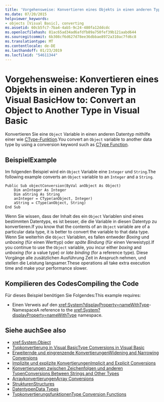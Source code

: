 ```yaml
---
title: 'Vorgehensweise: Konvertieren eines Objekts in einen anderen Typ in Visual Basic'
ms.date: 07/20/2015
helpviewer_keywords:
- objects [Visual Basic], converting
ms.assetid: 60cb5fc7-7ba4-4ab5-9c24-480fa12ddcdc
ms.openlocfilehash: 81ac65ad34ad6afdfb89a750fef39b121aabd644
ms.sourcegitcommit: 6b308cf6d627d78ee36dbbae8972a310ac7fd6c8
ms.translationtype: MT
ms.contentlocale: de-DE
ms.lasthandoff: 01/23/2019
ms.locfileid: "54611344"
---
```

# <a name="how-to-convert-an-object-to-another-type-in-visual-basic"></a><span data-ttu-id="8f46d-102">Vorgehensweise: Konvertieren eines Objekts in einen anderen Typ in Visual Basic</span><span class="sxs-lookup"><span data-stu-id="8f46d-102">How to: Convert an Object to Another Type in Visual Basic</span></span>
<span data-ttu-id="8f46d-103">Konvertieren Sie eine `Object` Variable in einen anderen Datentyp mithilfe einer wie [CType-Funktion](../../../../visual-basic/language-reference/functions/ctype-function.md).</span><span class="sxs-lookup"><span data-stu-id="8f46d-103">You convert an `Object` variable to another data type by using a conversion keyword such as [CType Function](../../../../visual-basic/language-reference/functions/ctype-function.md).</span></span>  
  
## <a name="example"></a><span data-ttu-id="8f46d-104">Beispiel</span><span class="sxs-lookup"><span data-stu-id="8f46d-104">Example</span></span>  
 <span data-ttu-id="8f46d-105">Im folgenden Beispiel wird ein `Object` Variable eine `Integer` und `String`.</span><span class="sxs-lookup"><span data-stu-id="8f46d-105">The following example converts an `Object` variable to an `Integer` and a `String`.</span></span>  
  
```  
Public Sub objectConversion(ByVal anObject As Object)  
    Dim anInteger As Integer  
    Dim aString As String  
    anInteger = CType(anObject, Integer)  
    aString = CType(anObject, String)  
End Sub  
```  
  
 <span data-ttu-id="8f46d-106">Wenn Sie wissen, dass der Inhalt des ein `Object` Variablen sind eines bestimmten Datentyps, es ist besser, die die Variable in diesen Datentyp zu konvertieren.</span><span class="sxs-lookup"><span data-stu-id="8f46d-106">If you know that the contents of an `Object` variable are of a particular data type, it is better to convert the variable to that data type.</span></span> <span data-ttu-id="8f46d-107">Wenn Sie weiterhin die `Object` Variablen, es fallen entweder *Boxing* und *unboxing* (für einen Werttyp) oder *späte Bindung* (für einen Verweistyp).</span><span class="sxs-lookup"><span data-stu-id="8f46d-107">If you continue to use the `Object` variable, you incur either *boxing* and *unboxing* (for a value type) or *late binding* (for a reference type).</span></span> <span data-ttu-id="8f46d-108">Diese Vorgänge alle zusätzlichen Ausführung Zeit in Anspruch nehmen, und stellen die Leistung langsamer.</span><span class="sxs-lookup"><span data-stu-id="8f46d-108">These operations all take extra execution time and make your performance slower.</span></span>  
  
## <a name="compiling-the-code"></a><span data-ttu-id="8f46d-109">Kompilieren des Codes</span><span class="sxs-lookup"><span data-stu-id="8f46d-109">Compiling the Code</span></span>  
 <span data-ttu-id="8f46d-110">Für dieses Beispiel benötigen Sie Folgendes:</span><span class="sxs-lookup"><span data-stu-id="8f46d-110">This example requires:</span></span>  
  
-   <span data-ttu-id="8f46d-111">Einen Verweis auf den <xref:System?displayProperty=nameWithType>-Namespace</span><span class="sxs-lookup"><span data-stu-id="8f46d-111">A reference to the <xref:System?displayProperty=nameWithType> namespace.</span></span>  
  
## <a name="see-also"></a><span data-ttu-id="8f46d-112">Siehe auch</span><span class="sxs-lookup"><span data-stu-id="8f46d-112">See also</span></span>
- <xref:System.Object>
- [<span data-ttu-id="8f46d-113">Typkonvertierung in Visual Basic</span><span class="sxs-lookup"><span data-stu-id="8f46d-113">Type Conversions in Visual Basic</span></span>](../../../../visual-basic/programming-guide/language-features/data-types/type-conversions.md)
- [<span data-ttu-id="8f46d-114">Erweiternde und eingrenzende Konvertierungen</span><span class="sxs-lookup"><span data-stu-id="8f46d-114">Widening and Narrowing Conversions</span></span>](../../../../visual-basic/programming-guide/language-features/data-types/widening-and-narrowing-conversions.md)
- [<span data-ttu-id="8f46d-115">Implizite und explizite Konvertierungen</span><span class="sxs-lookup"><span data-stu-id="8f46d-115">Implicit and Explicit Conversions</span></span>](../../../../visual-basic/programming-guide/language-features/data-types/implicit-and-explicit-conversions.md)
- [<span data-ttu-id="8f46d-116">Konvertierungen zwischen Zeichenfolgen und anderen Typen</span><span class="sxs-lookup"><span data-stu-id="8f46d-116">Conversions Between Strings and Other Types</span></span>](../../../../visual-basic/programming-guide/language-features/data-types/conversions-between-strings-and-other-types.md)
- [<span data-ttu-id="8f46d-117">Arraykonvertierungen</span><span class="sxs-lookup"><span data-stu-id="8f46d-117">Array Conversions</span></span>](../../../../visual-basic/programming-guide/language-features/data-types/array-conversions.md)
- [<span data-ttu-id="8f46d-118">Strukturen</span><span class="sxs-lookup"><span data-stu-id="8f46d-118">Structures</span></span>](../../../../visual-basic/programming-guide/language-features/data-types/structures.md)
- [<span data-ttu-id="8f46d-119">Datentypen</span><span class="sxs-lookup"><span data-stu-id="8f46d-119">Data Types</span></span>](../../../../visual-basic/language-reference/data-types/index.md)
- [<span data-ttu-id="8f46d-120">Typkonvertierungsfunktionen</span><span class="sxs-lookup"><span data-stu-id="8f46d-120">Type Conversion Functions</span></span>](../../../../visual-basic/language-reference/functions/type-conversion-functions.md)
